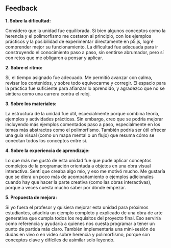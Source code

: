 ## Feedback

**1. Sobre la dificultad:**

Considero que la unidad fue equilibrada. Si bien algunos conceptos como la herencia y el polimorfismo me costaron al principio, con los ejemplos prácticos y la posibilidad de experimentar directamente en p5.js, logré comprender mejor su funcionamiento. La dificultad fue adecuada para ir construyendo el conocimiento paso a paso, sin sentirse abrumador, pero sí con retos que me obligaron a pensar y aplicar.

**2. Sobre el ritmo:**

Sí, el tiempo asignado fue adecuado. Me permitió avanzar con calma, revisar los contenidos, y sobre todo equivocarme y corregir. El espacio para la práctica fue suficiente para afianzar lo aprendido, y agradezco que no se sintiera como una carrera contra el reloj.

**3. Sobre los materiales:**

La estructura de la unidad fue útil, especialmente porque combina teoría, ejemplos y actividades prácticas. Sin embargo, creo que se podría mejorar incluyendo más ejemplos comentados paso a paso, especialmente en los temas más abstractos como el polimorfismo. También podría ser útil ofrecer una guía visual (como un mapa mental o un flujo) que resuma cómo se conectan todos los conceptos entre sí.

**4. Sobre la experiencia de aprendizaje:**

Lo que más me gustó de esta unidad fue que pude aplicar conceptos complejos de la programación orientada a objetos en una obra visual interactiva. Sentí que creaba algo mío, y eso me motivó mucho. Me gustaría que se diera un poco más de acompañamiento o ejemplos adicionales cuando hay que hacer la parte creativa (como las obras interactivas), porque a veces cuesta mucho saber por dónde empezar.

**5. Propuesta de mejora:**

Si yo fuera el profesor y quisiera mejorar esta unidad para próximos estudiantes, añadiría un ejemplo completo y explicado de una obra de arte generativa que cumpla todos los requisitos del proyecto final. Eso serviría como referencia y ayudaría a quienes nos cuesta programar a tener un punto de partida más claro. También implementaría una mini-sesión de dudas en vivo o en video sobre herencia y polimorfismo, porque son conceptos clave y difíciles de asimilar solo leyendo.
